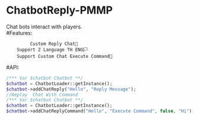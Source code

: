 # ChatbotReply-PMMP
Chat bots interact with players.<br>
#Features:
  ```
           Custom Reply Chat🤩
      Support 2 Language TH ENG🏳
      Support Custom Chat Execute Command💾
  ```
#API:
  ```php
  /*** Var $chatbot Chatbot **/
  $chatbot = ChatbotLoader::getInstance();
  $chatbot->addChatReply("Hello", "Reply Message");
  //Replay  Chat With Command
  /*** Var $chatbot Chatbot **/
  $chatbot = ChatbotLoader::getInstance();
  $chatbot->addChatReplyCommand("Hello", "Execute Command", false, "Hi");
  ```
